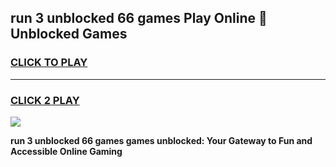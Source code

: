 
## run 3 unblocked 66 games Play Online 👋 Unblocked Games
<h3>
<a href="https://premium.freeplayer.one?title=run_3_unblocked_66_games&ref=19F">CLICK TO PLAY</a></h3>
<hr>

<h3>
<a href="https://premium.freeplayer.one?title=run_3_unblocked_66_games&ref=19F">CLICK 2 PLAY</a>
  
</h3>

<a href="https://premium.freeplayer.one?title=run_3_unblocked_66_games&ref=19F"><img src="https://clearcache.store/games.png"></a>


**run 3 unblocked 66 games games unblocked: Your Gateway to Fun and Accessible Online Gaming**
